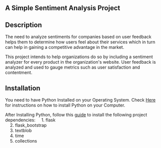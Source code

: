## A Simple Sentiment Analysis Project

## Description
The need to analyze sentiments for companies based on user feedback helps them to determine how users feel about their services which in turn can help in gaining a competitive advantage in the market. 

This project intends to help organizations do so by including a sentiment analyzer for every product in the organization's website. User feedback is analyzed and used to gauge metrics such as user satisfaction and contentment.

## Installation
You need to have Python Installed on your Operating System. Check [Here](https://realpython.com/installing-python/) for instructions on how to install Python on your Computer.

After Installing Python, follow this [guide](https://packaging.python.org/en/latest/guides/installing-using-pip-and-virtual-environments/) to install the following project dependencies:
&nbsp;&nbsp;&nbsp;&nbsp;1. flask <br>
&nbsp;&nbsp;&nbsp;&nbsp;2. flask_bootstrap <br>
&nbsp;&nbsp;&nbsp;&nbsp;3. textblob <br>
&nbsp;&nbsp;&nbsp;&nbsp;4. time <br>
&nbsp;&nbsp;&nbsp;&nbsp;5. collections <br>